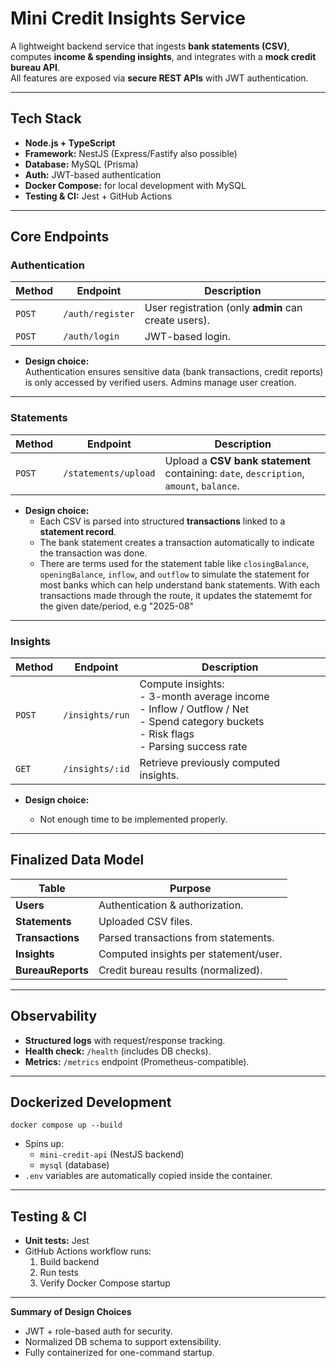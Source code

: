 Mini Credit Insights Service
============================

A lightweight backend service that ingests **bank statements (CSV)**, computes **income & spending insights**, and integrates with a **mock credit bureau API**.\
All features are exposed via **secure REST APIs** with JWT authentication.

* * * * *

 Tech Stack
-------------
-   **Node.js + TypeScript**
-   **Framework:** NestJS (Express/Fastify also possible)
-   **Database:** MySQL (Prisma)
-   **Auth:** JWT-based authentication
-   **Docker Compose:** for local development with MySQL
-   **Testing & CI:** Jest + GitHub Actions

* * * * *

 Core Endpoints
-----------------

###  Authentication

| Method | Endpoint | Description |
| --- | --- | --- |
| `POST` | `/auth/register` | User registration (only **admin** can create users). |
| `POST` | `/auth/login` | JWT-based login. |

-   **Design choice:**\
    Authentication ensures sensitive data (bank transactions, credit reports) is only accessed by verified users. Admins manage user creation.

* * * * *

###  Statements

| Method | Endpoint | Description |
| --- | --- | --- |
| `POST` | `/statements/upload` | Upload a **CSV bank statement** containing: `date`, `description`, `amount`, `balance`. |

-   **Design choice:**
    -   Each CSV is parsed into structured **transactions** linked to a **statement record**.
    -   The bank statement creates a transaction automatically to indicate the transaction was done.
    -  There are terms used for the statement table like `closingBalance`, `openingBalance`, `inflow`, and `outflow` to simulate the statement for most banks which can help understand bank statements. With each transactions made through the route, it updates the statememt for the given date/period, e.g "2025-08"

* * * * *

###  Insights

| Method | Endpoint | Description |
| --- | --- | --- |
| `POST` | `/insights/run` | Compute insights: <br/> - 3-month average income <br/> - Inflow / Outflow / Net <br/> - Spend category buckets <br/> - Risk flags <br/> - Parsing success rate |
| `GET` | `/insights/:id` | Retrieve previously computed insights. |

-   **Design choice:**

    -   Not enough time to be implemented properly.

* * * * *

Finalized Data Model
------------------------

| Table | Purpose |
| --- | --- |
| **Users** | Authentication & authorization. |
| **Statements** | Uploaded CSV files. |
| **Transactions** | Parsed transactions from statements. |
| **Insights** | Computed insights per statement/user. |
| **BureauReports** | Credit bureau results (normalized). |

* * * * *

 Observability
----------------

-   **Structured logs** with request/response tracking.
-   **Health check:** `/health` (includes DB checks).
-   **Metrics:** `/metrics` endpoint (Prometheus-compatible).

* * * * *

 Dockerized Development
-------------------------

`docker compose up --build`
-   Spins up:
    -   `mini-credit-api` (NestJS backend)
    -   `mysql` (database)
-   `.env` variables are automatically copied inside the container.

* * * * *

 Testing & CI
--------------

-   **Unit tests:** Jest
-   GitHub Actions workflow runs:
    1.  Build backend
    2.  Run tests
    3.  Verify Docker Compose startup

* * * * *

 **Summary of Design Choices**

-   JWT + role-based auth for security.
-   Normalized DB schema to support extensibility.
-   Fully containerized for one-command startup.
